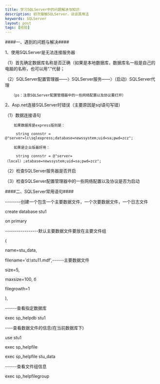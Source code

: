 ```yaml
---
title: 学习SQLServer中的问题解决与知识
description: 初次接触SQLServer，谈谈其用法
keywords: SQLServer
layout: post
tags: [经验]
---
```


####一、遇到的问题与解决####

  1、使用SQLServer是无法连接服务器

  
   （1）首先确定数据库名称是否正确（如果是本地数据库，数据库名一般是自己的电脑的名称，也可以用“.”代替；
   
   （2）SQLServer配置管理器——〉SQLServer服务——〉（启动）SQLServer代理
   
       （ps：注意SQLServer配置管理器中的一些网络配置以及协议要打开）
       
 
  2、Asp.net连接SQLServer时错误（主要原因是sql语句写错）
  
   （1）数据连接语句
   
        如果数据库是express版则是：
   
         string connstr = @"server=lc\sqlexpress;database=newssystem;uid=sa;pwd=zcz";

        如果是企业版最好用：

         string connstr = @"server=（local）;atabase=newssystem;uid=sa;pwd=zcz";

   （2）检查SQLServer服务器是否开启

   （3）检查SQLServer配置管理器中的一些网络配置以及协议是否为启动


####二、SQLServer常用语句####


   --------创建一个包含一个主要数据文件，一个次要数据文件，一个日志文件

   create database stu1

   on primary


   -----------------默认主要数据文件要放在主要文件组

   (

   name=stu_data,

   filename='d:\stu11.mdf',------主要数据文件

   size=5,

   maxsize=100,	б

   filegrowth=1

   ),


   ------查看指定数据库

   exec sp_helpdb stu1


   ----查看数据文件的信息(在当前数据库下)

   use stu1

   exec sp_helpfile 

   exec sp_helpfile stu_data

   ------查看文件组信息

   exec sp_helpfilegroup
 
